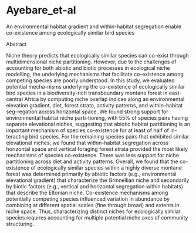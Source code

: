 # Ayebare_et-al
An environmental habitat gradient and within-habitat segregation enable co-existence among ecologically similar bird species


Abstract

Niche theory predicts that ecologically similar species can co-exist through multidimensional niche partitioning. However, due to the challenges of accounting for both abiotic and biotic processes in ecological niche modelling, the underlying mechanisms that facilitate co-existence among competing species are poorly understood. In this study, we evaluated potential mecha-nisms underlying the co-existence of ecologically similar bird species in a biodiversity-rich transboundary montane forest in east-central Africa by computing niche overlap indices along an environmental elevation gradient, diet, forest strata, activity patterns, and within-habitat seg-regation across horizontal space. We found strong support for environmental habitat niche parti-tioning, with 55% of species pairs having separate elevational niches, suggesting that abiotic habitat partitioning is an important mechanism of species co-existence for at least of half of in-teracting bird species. For the remaining species pairs that exhibited similar elevational niches, we found that within-habitat segregation across horizontal space and vertical foraging forest strata provided the most likely mechanisms of species co-existence. There was less support for niche partitioning across diet and activity patterns. Overall, we found that the co-existence of ecologically similar species within a highly diverse montane forest was determined primarily by abiotic factors (e.g., environmental elevational gradient) that characterize the Grinnellian niche and secondarily by biotic factors (e.g., vertical and horizontal segregation within habitats) that describe the Eltonian niche. Co-existence mechanisms among potentially competing species influenced variation in abundance by combining at different spatial scales (fine through broad) and extents in niche space. Thus, characterizing distinct niches for ecologically similar species requires accounting for multiple potential niche axes of community structuring.

